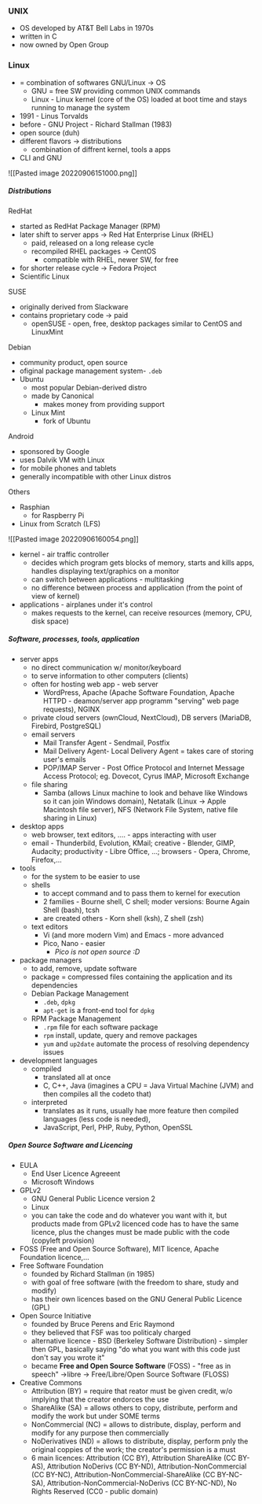 ### UNIX
- OS developed by AT&T Bell Labs in 1970s
- written in C
- now owned by Open Group

### Linux
- = combination of softwares GNU/Linux → OS
	- GNU = free SW providing common UNIX commands
	- Linux - Linux kernel (core of the OS) loaded at boot time and stays running to manage the system
- 1991 - Linus Torvalds
- before  - GNU Project - Richard Stallman (1983)
- open source (duh)
- different flavors  → distributions
	- combination of diffrent kernel, tools a apps
- CLI and GNU

![[Pasted image 20220906151000.png]]


##### Distributions
RedHat
- started as RedHat Package Manager (RPM)
- later shift to server apps → Red Hat Enterprise Linux (RHEL)
	- paid, released on a long release cycle 
	- recompiled RHEL packages → CentOS
		- compatible with RHEL, newer SW, for free
- for shorter release cycle → Fedora Project
- Scientific Linux

SUSE
- originally derived from Slackware
- contains proprietary code → paid
	- openSUSE - open, free, desktop packages similar to CentOS and LinuxMint

Debian
- community product, open source
- ofiginal package management system- `.deb`
- Ubuntu
	- most popular Debian-derived distro
	- made by Canonical
		- makes money from providing support
	- Linux Mint
		- fork of Ubuntu

Android
- sponsored by Google
- uses Dalvik VM with Linux
- for mobile phones and tablets
- generally incompatible with other Linux distros

Others 
- Rasphian
	- for Raspberry Pi
- Linux from Scratch (LFS)

![[Pasted image 20220906160054.png]]

- kernel - air traffic controller
	- decides which program gets blocks of memory, starts and kills apps, handles displaying text/graphics on a monitor
	- can switch between applications - multitasking
	- no difference between process and application (from the point of view of kernel)
- applications - airplanes under it's control
	- makes requests to the kernel, can receive resources (memory, CPU, disk space)


##### Software, processes, tools, application
- server apps
	- no direct communication w/ monitor/keyboard
	- to serve information to other computers (clients)
	- often for hosting web app - web server
		- WordPress, Apache (Apache Software Foundation, Apache HTTPD - deamon/server app programm "serving" web page requests), NGINX
	- private cloud servers (ownCloud, NextCloud), DB servers (MariaDB, Firebird, PostgreSQL)
	- email servers
		- Mail Transfer Agent - Sendmail, Postfix
		- Mail Delivery Agent- Local Delivery Agent = takes care of storing user's emails
		- POP/IMAP Server - Post Office Protocol and Internet Message Access Protocol; eg. Dovecot, Cyrus IMAP, Microsoft Exchange
	- file sharing
		- Samba (allows Linux machine to look and behave like Windows so it can join Windows domain), Netatalk (Linux → Apple Macintosh file server), NFS (Network File System, native file sharing in Linux)
- desktop apps
	- web browser, text editors, .... - apps interacting with user
	- email - Thunderbild, Evolution, KMail; creative - Blender, GIMP, Audacity; productivity - Libre Office, ...; browsers - Opera, Chrome, Firefox,...
- tools
	- for the system to be easier to use
	- shells
		- to accept command and to pass them to kernel for execution
		- 2 families - Bourne shell, C shell; moder versions: Bourne Again Shell (bash), tcsh
		- are created others - Korn shell (ksh), Z shell (zsh)
	- text editors
		- Vi (and more modern Vim) and Emacs - more advanced
		- Pico, Nano - easier
			- *Pico is not open source :D*
- package managers
	- to add, remove, update software
	- package = compressed files containing the application and its dependencies
	- Debian Package Management
		- `.deb`, `dpkg`
		- `apt-get` is a front-end tool for `dpkg`
	- RPM Package Management
		- `.rpm` file for each software package
		- `rpm` install, update, query and remove packages
		- `yum` and `up2date` automate the process of resolving dependency issues
- development languages
	- compiled 
		- translated all at once 
		- C, C++, Java (imagines a CPU = Java Virtual Machine (JVM) and then compiles all the codeto that)
	- interpreted
		- translates as it runs, usually hae more feature then compiled languages (less code is needed),
		- JavaScript, Perl, PHP, Ruby, Python, OpenSSL


##### Open Source Software and Licencing
- EULA
	- End User Licence Agreeent
	- Microsoft Windows
- GPLv2
	- GNU General Public Licence version 2
	- Linux
	- you can take the code and do whatever you want with it, but products made from GPLv2 licenced code has to have the same licence, plus the changes must be made public with the code (copyleft provision)
- FOSS (Free and Open Source Software), MIT licence, Apache Foundation licence,...
- Free Software Foundation
	- founded by Richard Stallman (in 1985)
	- with goal of free software (with the freedom to share, study and modify)
	- has their own licences based on the GNU General Public Licence (GPL)
- Open Source Initiative
	- founded by Bruce Perens and Eric Raymond
	- they believed that FSF was too politicaly charged
	- alternative licence - BSD (Berkeley Software Distribution) - simpler then GPL, basically saying "do what you want with this code just don't say you wrote it"
	- became **Free and Open Source Software** (FOSS) - "free as in speech" →libre → Free/Libre/Open Source Software (FLOSS)
- Creative Commons
	- Attribution (BY) = require that reator must be given credit, w/o implying that the creator endorces the use
	- ShareAlike (SA) = allows others to copy, distribute, perform and modify the work but under SOME terms
	- NonCommercial (NC) = allows to distribute, display, perform and modify for any purpose then commercially
	- NoDerivatives (ND) = allows to distribute, display, perform pnly the original coppies of the work; the creator's permission is a must
	- 6 main licences: Attribution (CC BY), Attribution ShareAlike (CC BY-AS), Attribution NoDerivs (CC BY-ND), Attribution-NonCommercial (CC BY-NC), Attribution-NonCommercial-ShareAlike (CC BY-NC-SA), Attribution-NonCommercial-NoDerivs (CC BY-NC-ND), No Rights Reserved (CC0 - public domain)





